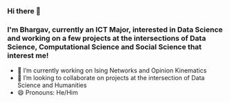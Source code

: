 ### Hi there 👋

<!--
**Bhargav-Dave/Bhargav-Dave** is a ✨ _special_ ✨ repository because its `README.md` (this file) appears on your GitHub profile.

Here are some ideas to get you started:

- 🔭 I’m currently working on ...
- 🌱 I’m currently learning ...
- 👯 I’m looking to collaborate on ...
- 🤔 I’m looking for help with ...
- 💬 Ask me about ...
- 📫 How to reach me: ...
- 😄 Pronouns: ...
- ⚡ Fun fact: ...
-->

### I'm Bhargav, currently an ICT Major, interested in Data Science and working on a few projects at the intersections of Data Science, Computational Science and Social Science that interest me! 

- 🔭 I’m currently working on Ising Networks and Opinion Kinematics
- 👯 I’m looking to collaborate on projects at the intersection of Data Science and Humanities
- 😄 Pronouns: He/Him
